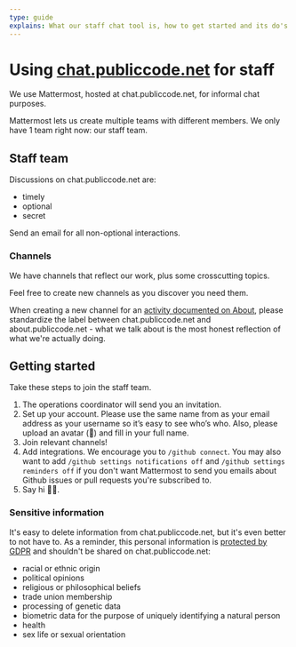```yaml
---
type: guide
explains: What our staff chat tool is, how to get started and its do's and don'ts
---
```


# Using [chat.publiccode.net](https://chat.publiccode.net/) for staff

We use Mattermost, hosted at chat.publiccode.net, for informal chat purposes.

Mattermost lets us create multiple teams with different members. We only have 1 team right now: our staff team.

## Staff team

Discussions on chat.publiccode.net are:

* timely
* optional
* secret

Send an email for all non-optional interactions.

### Channels

We have channels that reflect our work, plus some crosscutting topics.

Feel free to create new channels as you discover you need them.

When creating a new channel for an [activity documented on About](https://about.publiccode.net/activities/), please standardize the label between chat.publiccode.net and about.publiccode.net - what we talk about is the most honest reflection of what we're actually doing.

## Getting started

Take these steps to join the staff team.

1. The operations coordinator will send you an invitation.
2. Set up your account.
  Please use the same name from as your email address as your username so it’s easy to see who’s who.
  Also, please upload an avatar (👹) and fill in your full name.
3. Join relevant channels!
4. Add integrations.
  We encourage you to `/github connect`.
  You may also want to add `/github settings notifications off` and `/github settings reminders off` if you don't want Mattermost to send you emails about Github issues or pull requests you're subscribed to.
5. Say hi 👋👋.

### Sensitive information

It's easy to delete information from chat.publiccode.net, but it's even better to not have to. As a reminder, this personal information is [protected by GDPR](https://ec.europa.eu/info/law/law-topic/data-protection/reform/rights-citizens/how-my-personal-data-protected/how-data-my-religious-beliefs-sexual-orientation-health-political-views-protected_en) and shouldn't be shared on chat.publiccode.net:

* racial or ethnic origin
* political opinions
* religious or philosophical beliefs
* trade union membership
* processing of genetic data
* biometric data for the purpose of uniquely identifying a natural person
* health
* sex life or sexual orientation
